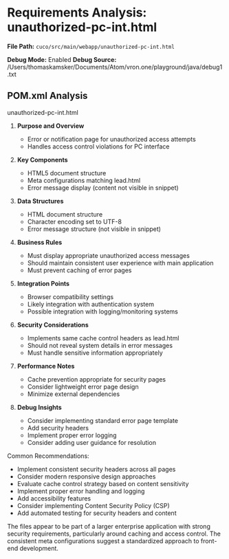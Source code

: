 # Requirements Analysis: unauthorized-pc-int.html

**File Path:** `cuco/src/main/webapp/unauthorized-pc-int.html`

**Debug Mode:** Enabled
**Debug Source:** /Users/thomaskamsker/Documents/Atom/vron.one/playground/java/debug1.txt

## POM.xml Analysis

unauthorized-pc-int.html

1. **Purpose and Overview**
   - Error or notification page for unauthorized access attempts
   - Handles access control violations for PC interface

2. **Key Components**
   - HTML5 document structure
   - Meta configurations matching lead.html
   - Error message display (content not visible in snippet)

3. **Data Structures**
   - HTML document structure
   - Character encoding set to UTF-8
   - Error message structure (not visible in snippet)

4. **Business Rules**
   - Must display appropriate unauthorized access messages
   - Should maintain consistent user experience with main application
   - Must prevent caching of error pages

5. **Integration Points**
   - Browser compatibility settings
   - Likely integration with authentication system
   - Possible integration with logging/monitoring systems

6. **Security Considerations**
   - Implements same cache control headers as lead.html
   - Should not reveal system details in error messages
   - Must handle sensitive information appropriately

7. **Performance Notes**
   - Cache prevention appropriate for security pages
   - Consider lightweight error page design
   - Minimize external dependencies

8. **Debug Insights**
   - Consider implementing standard error page template
   - Add security headers
   - Implement proper error logging
   - Consider adding user guidance for resolution

Common Recommendations:
- Implement consistent security headers across all pages
- Consider modern responsive design approaches
- Evaluate cache control strategy based on content sensitivity
- Implement proper error handling and logging
- Add accessibility features
- Consider implementing Content Security Policy (CSP)
- Add automated testing for security headers and content

The files appear to be part of a larger enterprise application with strong security requirements, particularly around caching and access control. The consistent meta configurations suggest a standardized approach to front-end development.